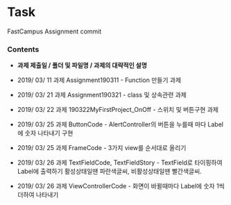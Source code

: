 # Task
FastCampus Assignment commit

### Contents

* **과제 제출일 / 폴더 및 파일명 / 과제의 대략적인 설명**

* 2019/ 03/ 11 과제 Assignment190311 - Function 만들기 과제

* 2019/ 03/ 21 과제 Assignment190321 - class 및 상속관련 과제

* 2019/ 03/ 22 과제 190322MyFirstProject_OnOff - 스위치 및 버튼구현 과제

* 2019/ 03/ 25 과제 ButtonCode - AlertController의 버튼을 누를때 마다 Label에 숫자 나타내기 구현

* 2019/ 03/ 25 과제 FrameCode - 3가지 view를 순서대로 올리기

* 2019/ 03/ 26 과제 TextFieldCode, TextFieldStory - TextField로 타이핑하여 Label에 출력하기 활성상태일땐 파란색글씨, 비활성상태일땐 빨간색글씨.

* 2019/ 03/ 26 과제 ViewControllerCode - 화면이 바뀔때마다 Label에 숫자 1씩 더하여 나타내기
